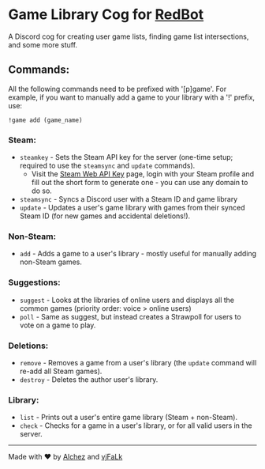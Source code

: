# Game Library Cog for [RedBot](https://github.com/Cog-Creators/Red-DiscordBot)
A Discord cog for creating user game lists, finding game list intersections, and some more stuff.

## Commands:
All the following commands need to be prefixed with '[p]game'. For example, if you want to manually add a game to your library with a '!' prefix, use:

    !game add (game_name)

### Steam:
* `steamkey` - Sets the Steam API key for the server (one-time setup; required to use the `steamsync` and `update` commands).
  * Visit the [Steam Web API Key](https://steamcommunity.com/dev/apikey) page, login with your Steam profile and fill out the short form to generate one - you can use any domain to do so.
* `steamsync` - Syncs a Discord user with a Steam ID and game library
* `update` - Updates a user's game library with games from their synced Steam ID (for new games and accidental deletions!).

### Non-Steam:
* `add` - Adds a game to a user's library - mostly useful for manually adding non-Steam games.

### Suggestions:
* `suggest` - Looks at the libraries of online users and displays all the common games (priority order: voice > online users)
* `poll` - Same as suggest, but instead creates a Strawpoll for users to vote on a game to play.

### Deletions:
* `remove` - Removes a game from a user's library (the `update` command will re-add all Steam games).
* `destroy` - Deletes the author user's library.

### Library:
* `list` - Prints out a user's entire game library (Steam + non-Steam).
* `check` - Checks for a game in a user's library, or for all valid users in the server.

---

Made with ♥ by [Alchez](https://github.com/Alchez) and [vjFaLk](https://github.com/vjFaLk)
